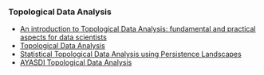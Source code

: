 ### Topological Data Analysis
* [An introduction to Topological Data Analysis: fundamental
and practical aspects for data scientists](https://arxiv.org/pdf/1710.04019.pdf)
* [Topological Data Analysis](https://arxiv.org/pdf/1609.08227.pdf)
* [Statistical Topological Data Analysis using Persistence
Landscapes](http://jmlr.org/papers/volume16/bubenik15a/bubenik15a.pdf)
* [AYASDI Topological Data Analysis](https://web.stanford.edu/class/archive/ee/ee392n/ee392n.1146/lecture/may13/EE392n_TDA_online.pdf)
